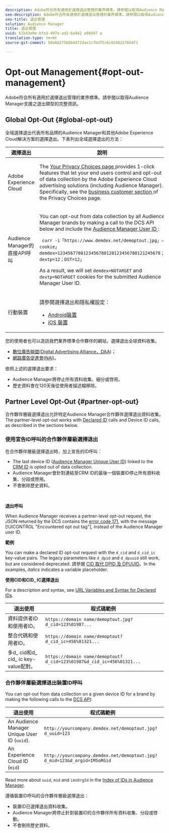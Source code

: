 ```yaml
---
description: Adobe符合所有適用於選擇退出管理的業界標準。請參閱以取得Audience Manager支援之退出類型的完整資訊。
seo-description: Adobe符合所有適用於選擇退出管理的業界標準。請參閱以取得Audience Manager支援之退出類型的完整資訊。
seo-title: 退出管理
solution: Audience Manager
title: 退出管理
uuid: 61b43e0e-bfe3-497e-ad2-6a942 a98407 e
translation-type: tm+mt
source-git-commit: 50a6627568bd472dae1cfbdf5c6c824622766df1

---
```



# Opt-out Management{#opt-out-management}

Adobe符合所有適用於選擇退出管理的業界標準。請參閱以取得Audience Manager支援之退出類型的完整資訊。

## Global Opt-Out {#global-opt-out}

全域選擇退出代表所有品牌的Audience Manager和其他Adobe Experience Cloud解決方案的選擇退出。下表列出全域選擇退出的方法：

<table id="table_F1027B9633E948DCBB11C141B381682A"> 
 <thead> 
  <tr> 
   <th colname="col1" class="entry"> 選擇退出 </th> 
   <th colname="col2" class="entry"> 說明 </th> 
  </tr> 
 </thead>
 <tbody> 
  <tr> 
   <td colname="col1"> <p>Adobe Experience Cloud </p> </td> 
   <td colname="col2"> <p>The <a href="https://www.adobe.com/privacy/opt-out.html#customeruse" format="http" scope="external"> Your Privacy Choices page </a> provides 1-click features that let your end users control and opt-out of data collection by the Adobe Experience Cloud advertising solutions (including Audience Manager). Specifically, see the <a href="https://www.adobe.com/privacy/opt-out.html#customeruse" format="http" scope="external"> business customer section </a> of the Privacy Choices page. </p> </td> 
  </tr> 
  <tr> 
   <td colname="col1"> <p>Audience Manager的直接API呼叫 </p> </td> 
   <td colname="col2"> <p>You can opt-out from data collection by all Audience Manager brands by making a call to the DCS API below and include the <a href="../../reference/ids-in-aam.md"> Audience Manager User ID </a>: </p> <p> <code> curr -i「https://www.demdex.net/demoptout.jpg」—cookie」demdex=1234567780123456780120123456780121245678；dextp=12；DST=12」 </code> </p> <p>As a result, we will set <code>demdex=NOTARGET</code> and <code>dextp=NOTARGET</code> cookies for the submitted Audience Manager User ID. </p> </td> 
  </tr> 
  <tr> 
   <td colname="col1"> <p>行動裝置 </p> </td> 
   <td colname="col2"> <p>請參閱選擇退出和隱私權設定： </p> <p> 
     <ul id="ul_78042D6D302F4119A2439BF71F228288"> 
      <li id="li_5A0EDABDEF454FEEBBBFF4D68CC9A366"> <a href="https://marketing.adobe.com/resources/help/en_US/mobile/android/privacy.html" format="https" scope="external"> Android裝置 </a> </li> 
      <li id="li_690067D869B84A9598AA97388D56F1BE"> <a href="https://marketing.adobe.com/resources/help/en_US/mobile/ios/privacy.html" format="https" scope="external"> iOS 裝置 </a> </li> 
     </ul> </p> </td> 
  </tr> 
 </tbody> 
</table>

您的使用者也可以造訪我們業界標準合作夥伴的網站，選擇退出全球資料收集。

* [數位廣告聯盟(Digital Advertising Alliance，DAA](https://optout.aboutads.info/?c=2#!/))；
* [網路廣告促進會(NAI)](https://optout.networkadvertising.org/?c=1#!/)。

依照上述的選擇退出要求：

* Audience Manager將停止所有資料收集、細分或啓用。
* 歷史資料會在120天後從使用者描述檔移除。

## Partner Level Opt-Out {#partner-opt-out}

合作夥伴層級選擇退出允許特定Audience Manager合作夥伴選擇退出資料收集。The partner-level opt-out works with [Declared ID](../../features/declared-ids.md) calls and Device ID calls, as described in the sections below.

### 使用宣告ID呼叫的合作夥伴層級選擇退出

在合作夥伴層級選擇退出時，加上宣告的ID呼叫：

* The last device ID ([Audience Manager Unique User ID](../../reference/ids-in-aam.md)) linked to the [CRM ID](../../reference/ids-in-aam.md) is opted out of data collection.
* Audience Manager會針對連結至CRM ID的最後一個裝置ID停止所有資料收集、分段或啓用。
* 不會刪除歷史資料。

<br/>

**退出呼叫**

When Audience Manager receives a partner-level opt-out request, the JSON returned by the DCS contains the [error code 171](../../api/dcs-intro/dcs-api-reference/dcs-error-codes.md#opt-out-error-codes), with the message [!UICONTROL "Encountered opt out tag"], instead of the Audience Manager user ID.

<!-- 

<p> 
 <ul id="ul_65EF2E1ED8F24457A35299E38AFE1DBE"> 
  <li id="li_832D0B507BC64782A5D3662FD5173A37">Audience Manager can pass in a declared ID opt-out alongside an Audience Manager UUID in the URL. </li> 
  <li id="li_D6C41CB385C5401D98156E5A3D79AAEE">The declared ID opt-out is stored in the Profile Cache Server (PCS) on a per-partner basis. There is no platform-level opt-out using declared IDs. Additionally, Audience Manager opts the user out from that particular region on the edge (the opt-out does not cross DCS regions). </li> 
 </ul> </p>

 -->

<!-- 

<p>See <a href="../../overview/data-security-and-privacy/data-privacy.md"> Data Privacy </a> for more information about opting-out of data collection. </p>

 -->



**範例**

You can make a declared ID opt-out request with the `d_cid` and `d_cid_ic` key-value pairs. The legacy parameters like `d_dpid` and `d_dpuuid` still work, but are considered deprecated. 請參閱 [CID 取代 DPID 及 DPUUID](../../reference/cid.md)。In the examples, *italics* indicates a variable placeholder.

**使用CID和CID_ IC選擇退出**

For a description and syntax, see [URL Variables and Syntax for Declared IDs](../../features/declared-ids.md#variables-and-syntax).

| 退出使用 | 程式碼範例 |
|--- |--- |
| 資料提供者ID和使用者ID。 | `https://domain name/demoptout.jpg?d_cid=123%01987...` |
| 整合代碼和使用者ID。 | `https://domain name/demoptout?d_cid_ic=456%01321...` |
| 多d_ cid和d_ cid_ ic key-value配對。 | `https://domain name/demoptout?d_cid=123%01987&d_cid_ic=456%01321...` |

### 合作夥伴層級選擇退出裝置ID呼叫

You can opt-out from data collection on a given device ID for a brand by making the following calls to the [DCS API](/help/using/api/dcs-intro/dcs-api-reference/dcs-api-reference-overview.md):

| 退出使用 | 程式碼範例 |
|--- |--- |
| An Audience Manager Unique User ID (`uuid`). | `http://yourcompany.demdex.net/demoptout.jpg?d_uuid=123` |
| An Experience Cloud ID (`mid`) | `http://yourcompany.demdex.net/demoptout.jpg?d_mid=123&d_orgid=IMSoRGid` |

Read more about `uuid`, `mid` and `imsOrgId` in the [Index of IDs in Audience Manager](/help/using/reference/ids-in-aam.md).

遵循裝置ID呼叫的合作夥伴層級選擇退出：

* 裝置ID已選擇退出資料收集。
* Audience Manager將停止針對裝置ID的合作夥伴所有資料收集、分段或啓動。
* 不會刪除歷史資料。
